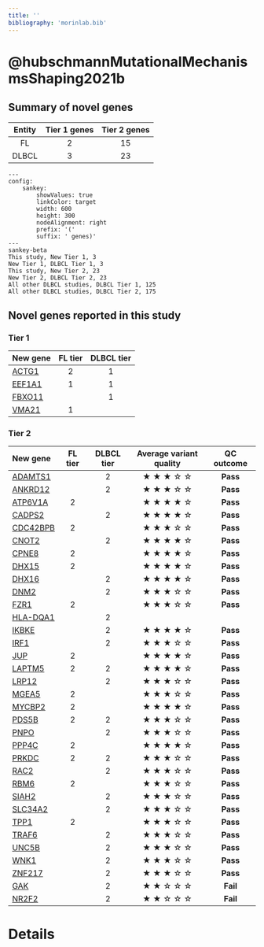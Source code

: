 ```yaml
---
title: ''
bibliography: 'morinlab.bib'
---
```


# @hubschmannMutationalMechanismsShaping2021b
## Summary of novel genes

|Entity| Tier 1 genes| Tier 2 genes|
|:-:|:-:|:-:|
|FL|2|15|
|DLBCL|3|23|
```mermaid
---
config:
    sankey:
        showValues: true
        linkColor: target
        width: 600
        height: 300
        nodeAlignment: right
        prefix: '('
        suffix: ' genes)'
---
sankey-beta
This study, New Tier 1, 3
New Tier 1, DLBCL Tier 1, 3
This study, New Tier 2, 23
New Tier 2, DLBCL Tier 2, 23
All other DLBCL studies, DLBCL Tier 1, 125
All other DLBCL studies, DLBCL Tier 2, 175
```

## Novel genes reported in this study

### Tier 1
|New gene|FL tier|DLBCL tier|
|:-|:-:|:-:|
|[ACTG1](../ACTG1)|2 |1 |
|[EEF1A1](../EEF1A1)|1 |1 |
|[FBXO11](../FBXO11)| |1 |
|[VMA21](../VMA21)|1 | |

### Tier 2
|New gene|FL tier|DLBCL tier|Average variant quality|QC outcome|
|:-|:-:|:-:|:-:|:-:|
|[ADAMTS1](../ADAMTS1)| |2 |&starf; &starf; &starf; &star; &star; | **Pass** |
|[ANKRD12](../ANKRD12)| |2 |&starf; &starf; &starf; &star; &star; | **Pass** |
|[ATP6V1A](../ATP6V1A)|2 | |&starf; &starf; &starf; &starf; &star; | **Pass** |
|[CADPS2](../CADPS2)| |2 |&starf; &starf; &starf; &starf; &star; | **Pass** |
|[CDC42BPB](../CDC42BPB)|2 | |&starf; &starf; &starf; &star; &star;|**Pass**|
|[CNOT2](../CNOT2)| |2 |&starf; &starf; &starf; &starf; &star;|**Pass**|
|[CPNE8](../CPNE8)|2 | |&starf; &starf; &starf; &starf; &star;|**Pass**|
|[DHX15](../DHX15)|2 | |&starf; &starf; &starf; &starf; &star;|**Pass**|
|[DHX16](../DHX16)| |2 |&starf; &starf; &starf; &starf; &star;|**Pass**|
|[DNM2](../DNM2)| |2 |&starf; &starf; &starf; &star; &star;|**Pass**|
|[FZR1](../FZR1)|2 | |&starf; &starf; &starf; &star; &star;|**Pass**|
|[HLA-DQA1](../HLA-DQA1)| |2 |||
|[IKBKE](../IKBKE)| |2 |&starf; &starf; &starf; &starf; &star;|**Pass**|
|[IRF1](../IRF1)| |2 |&starf; &starf; &starf; &star; &star;|**Pass**|
|[JUP](../JUP)|2 | |&starf; &starf; &starf; &starf; &star;|**Pass**|
|[LAPTM5](../LAPTM5)|2 |2 |&starf; &starf; &starf; &starf; &star;|**Pass**|
|[LRP12](../LRP12)| |2 |&starf; &starf; &starf; &star; &star;|**Pass**|
|[MGEA5](../MGEA5)|2 | |&starf; &starf; &starf; &star; &star;|**Pass**|
|[MYCBP2](../MYCBP2)|2 | |&starf; &starf; &starf; &starf; &star;|**Pass**|
|[PDS5B](../PDS5B)|2 |2 |&starf; &starf; &starf; &star; &star;|**Pass**|
|[PNPO](../PNPO)| |2 |&starf; &starf; &starf; &star; &star;|**Pass**|
|[PPP4C](../PPP4C)|2 | |&starf; &starf; &starf; &starf; &star;|**Pass**|
|[PRKDC](../PRKDC)|2 |2 |&starf; &starf; &starf; &star; &star;|**Pass**|
|[RAC2](../RAC2)| |2 |&starf; &starf; &starf; &star; &star;|**Pass**|
|[RBM6](../RBM6)|2 | |&starf; &starf; &starf; &star; &star;|**Pass**|
|[SIAH2](../SIAH2)| |2 |&starf; &starf; &starf; &star; &star;|**Pass**|
|[SLC34A2](../SLC34A2)| |2 |&starf; &starf; &starf; &star; &star;|**Pass**|
|[TPP1](../TPP1)|2 | |&starf; &starf; &starf; &star; &star;|**Pass**|
|[TRAF6](../TRAF6)| |2 |&starf; &starf; &starf; &star; &star;|**Pass**|
|[UNC5B](../UNC5B)| |2 |&starf; &starf; &starf; &star; &star;|**Pass**|
|[WNK1](../WNK1)| |2 |&starf; &starf; &starf; &star; &star;|**Pass**|
|[ZNF217](../ZNF217)| |2 |&starf; &starf; &starf; &star; &star;|**Pass**|
|[GAK](../GAK)| |2 |&starf; &starf; &star; &star; &star;|**Fail**|
|[NR2F2](../NR2F2)| |2 |&starf; &starf; &star; &star; &star;|**Fail**|

# Details

